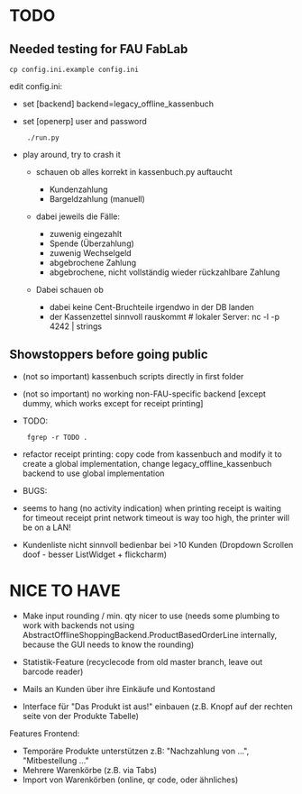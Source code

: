 TODO
====

Needed testing for FAU FabLab
-----------------------------

    cp config.ini.example config.ini

edit config.ini:
 - set [backend] backend=legacy_offline_kassenbuch
 - set [openerp] user and password

        ./run.py

- play around, try to crash it
  - schauen ob alles korrekt in kassenbuch.py auftaucht
    - Kundenzahlung
    - Bargeldzahlung (manuell)

  - dabei jeweils die Fälle:
    - zuwenig eingezahlt
    - Spende (Überzahlung)
    - zuwenig Wechselgeld
    - abgebrochene Zahlung
    - abgebrochene, nicht vollständig wieder rückzahlbare Zahlung


  - Dabei schauen ob
    - dabei keine Cent-Bruchteile irgendwo in der DB landen
    - der Kassenzettel sinnvoll rauskommt # lokaler Server: nc -l -p 4242 | strings


Showstoppers before going public
--------------------------------

 - (not so important) kassenbuch scripts directly in first folder
 - (not so important) no working non-FAU-specific backend [except dummy, which works except for receipt printing]

 - TODO:

        fgrep -r TODO .

 - refactor receipt printing: copy code from kassenbuch and modify it to create a global implementation, change legacy_offline_kassenbuch backend to use global implementation

 - BUGS:

 - seems to hang (no activity indication) when printing receipt is waiting for timeout
receipt print network timeout is way too high, the printer will be on a LAN!

 - Kundenliste nicht sinnvoll bedienbar bei >10 Kunden (Dropdown Scrollen doof - besser ListWidget + flickcharm)

# NICE TO HAVE

- Make input rounding / min. qty nicer to use (needs some plumbing to work with backends not using AbstractOfflineShoppingBackend.ProductBasedOrderLine internally, because the GUI needs to know the rounding)
- Statistik-Feature (recyclecode from old master branch, leave out barcode reader)
- Mails an Kunden über ihre Einkäufe und Kontostand

-   Interface für "Das Produkt ist aus!" einbauen (z.B. Knopf auf der rechten seite von der Produkte Tabelle)

Features Frontend:
-   Temporäre Produkte unterstützen z.B: "Nachzahlung von ...", "Mitbestellung ..."
-   Mehrere Warenkörbe (z.B. via Tabs)
-   Import von Warenkörben (online, qr code, oder ähnliches)


